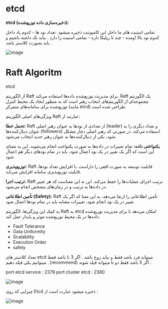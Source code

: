 # etcd

**etcd (ذخیره‌سازی داده توزیع‌شده):**

تمامی استیت های ما داخل این کامپوننت ذخیره میشود. تعداد نود ها - کدوم پاد داخل کدوم نود بالا اومده - چند تا رپلیکا داره - تمامی استیت را دارد . نباید تک داشته باشیم و باید بصورت کلاستر باشد .


![image](https://github.com/milad6745/Kubernetes/assets/113288076/f10f8d32-9f10-44c9-9cb2-b10dd2db1692)

# Raft Algoritm

etcd 

از الگوریتم Raft برای مدیریت توزیع‌شده داده‌ها استفاده می‌کند. Raft یک الگوریتم مجموعه‌ای از الگوریتم‌های انتخاب رهبر است که به منظور ایجاد یک محیط کنترل توزیع‌شده برای سامانه‌های متمرکز (مانند etcd) طراحی شده است.

ویژگی‌های اصلی الگوریتم Raft عبارتند از:

**تحمل خطا:** Raft از تعدادی از نودها به عنوان رهبر اصلی (leader) و تعداد دیگری را به عنوان دنبال‌کننده‌ها (followers) استفاده می‌کند. در صورتی که رهبر اصلی دچار مشکل شود، یکی از دنبال‌کننده‌ها به عنوان رهبر جدید انتخاب می‌شود.

**یکنواختی داده:** تمام تغییرات در داده‌ها به صورت یکنواخت انجام می‌شوند. این به معنای این است که اگر یک تغییر در یک نود اعمال شود، باید در تمام نودهای دیگر هم اعمال شود.

**توزیع‌پذیری:** Raft قابلیت توسعه به صورت افقی را داراست. با افزایش تعداد نودها، قابلیت توزیع‌پذیری سامانه افزایش می‌یابد.

**ترتیب اجرا:** Raft ترتیب اجرای عملیات‌ها را حفظ می‌کند. این به این معناست که هر تغییر در داده‌ها به ترتیب و در زمان‌های مشخص انجام می‌شود.

**تأمین اطلاعاتی (Safety):** Raft تأمین اطلاعاتی را ارتقا می‌دهد، به این معنا که اگر یک تغییر در یک نود انجام شود، تغییرات مشابه باید در تمام نودها اعمال شود.

به کمک این ویژگی‌ها، الگوریتم Raft به etcd امکان می‌دهد تا برای مدیریت توزیع‌شده داده‌ها در یک محیط توزیع‌شده موثر و پایدار عمل کند.

- Fault Tolerance
- Data Uniformity
- Scalability
- Execution Order
- safely

تعداد کلاستر های etcd میتواند فرد باشد فقط و نباید زوج باشد .
اگر 3 تا باشد فقط میتوانیم یکی فیلد دهیم . (recommend)
اگر 5 باشد فقط دو تا میتواند فیلد شوند .

port etcd service : 2379
port cluster etcd : 2380

![image](https://github.com/milad6745/Kubernetes/assets/113288076/d222b2ec-9b72-499f-90b2-3308c5f9b4fb)

چیزایی که روی Etcd ذخیره میشود عبارت است از : 


![image](https://github.com/milad6745/Kubernetes/assets/113288076/66e60d97-3253-43a6-80e2-74836a981fc8)







  
